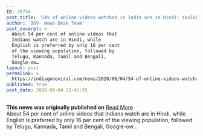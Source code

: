 ```yaml
---
ID: 78734
post_title: '54% of online videos watched in India are in Hindi: YouTube'
author: 'IGV- News Desk Team'
post_excerpt: >
  About 54 per cent of online videos that
  Indians watch are in Hindi, while
  English is preferred by only 16 per cent
  of the viewing population, followed by
  Telugu, Kannada, Tamil and Bengali,
  Google-ow…
layout: post
permalink: >
  https://indiagoneviral.com/news/2020/06/04/54-of-online-videos-watched-in-india-are-in-hindi-youtube/78734/india-gone-viral/
published: true
post_date: 2020-06-04 23:41:55
---
```

<b>This news was originally published on</b> <a href="https://www.gadgetsnow.com/tech-news/54-of-online-videos-watched-in-india-are-in-hindi-youtube/articleshow/76194634.cms" class="button purchase" rel="nofollow noopener noreferrer" target="_blank">Read More</a> <br/>About 54 per cent of online videos that Indians watch are in Hindi, while English is preferred by only 16 per cent of the viewing population, followed by Telugu, Kannada, Tamil and Bengali, Google-ow…